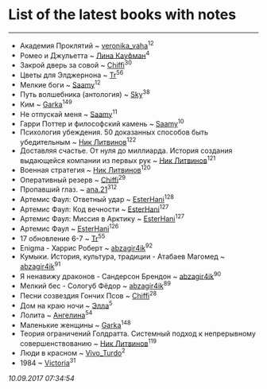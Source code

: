 # List of the latest books with notes
---

* Академия Проклятий ~ [veronika_vaha](users/876/87639392-vkontakte)<sup>12</sup>
* Ромео и Джульетта ~ [Лина Кауфман](users/143/143278479-vkontakte)<sup>4</sup>
* Закрой дверь за совой ~ [Chiffi](users/105/105831994080785626680-google)<sup>30</sup>
* Цветы для Элджернона ~ [Tr](users/122/12282474-vkontakte)<sup>56</sup>
* Мелкие боги ~ [Saamy](users/115/115226508-vkontakte)<sup>12</sup>
* Путь волшебника (антология) ~ [Sky](users/118/118049897850017649660-google)<sup>38</sup>
* Ким ~ [Garka](users/115/115753719718250012620-google)<sup>149</sup>
* Не отпускай меня ~ [Saamy](users/115/115226508-vkontakte)<sup>11</sup>
* Гарри Поттер и философский камень ~ [Saamy](users/115/115226508-vkontakte)<sup>10</sup>
* Психология убеждения. 50 доказанных способов быть убедительным ~ [Ник Литвинов](users/241/241974816-vkontakte)<sup>122</sup>
* Доставляя счастье. От нуля до миллиарда. История создания выдающейся компании из первых рук ~ [Ник Литвинов](users/241/241974816-vkontakte)<sup>121</sup>
* Военная стратегия ~ [Ник Литвинов](users/241/241974816-vkontakte)<sup>120</sup>
* Оперативный резерв ~ [Chiffi](users/105/105831994080785626680-google)<sup>29</sup>
* Пропавший глаз. ~ [ana.21](users/107/107655526900000657481-google)<sup>312</sup>
* Артемис Фаул: Ответный удар ~ [EsterHani](users/305/30558181-vkontakte)<sup>128</sup>
* Артемис Фаул: Код вечности ~ [EsterHani](users/305/30558181-vkontakte)<sup>127</sup>
* Артемис Фаул: Миссия в Арктику ~ [EsterHani](users/305/30558181-vkontakte)<sup>127</sup>
* Артемис Фаул ~ [EsterHani](users/305/30558181-vkontakte)<sup>126</sup>
* 17 обновление 6-7 ~ [Tr](users/122/12282474-vkontakte)<sup>55</sup>
* Enigma - Харрис Роберт ~ [abzagir4ik](users/362/3621623-vkontakte)<sup>92</sup>
* Кумыки. История, культура, традиции - Атабаев Магомед ~ [abzagir4ik](users/362/3621623-vkontakte)<sup>91</sup>
* Я ненавижу драконов - Сандерсон Брендон ~ [abzagir4ik](users/362/3621623-vkontakte)<sup>90</sup>
* Мелкий бес - Сологуб Фёдор ~ [abzagir4ik](users/362/3621623-vkontakte)<sup>89</sup>
* Песни созвездия Гончих Псов ~ [Chiffi](users/105/105831994080785626680-google)<sup>28</sup>
* Дом на краю ночи ~ [Элла](users/100/1002037069862545-facebook)<sup>5</sup>
* Лолита ~ [Ангелина](users/837/83788782-vkontakte)<sup>54</sup>
* Маленькие женщины ~ [Garka](users/115/115753719718250012620-google)<sup>148</sup>
* Теория ограничений Голдратта. Системный подход к непрерывному совершенствованию ~ [Ник Литвинов](users/241/241974816-vkontakte)<sup>119</sup>
* Люди в красном ~ [Vivo_Turdo](users/115/115154203761453486437-google)<sup>2</sup>
* 1984 ~ [Victoria](users/113/113794223924688167852-google)<sup>31</sup>


_10.09.2017 07:34:54_

